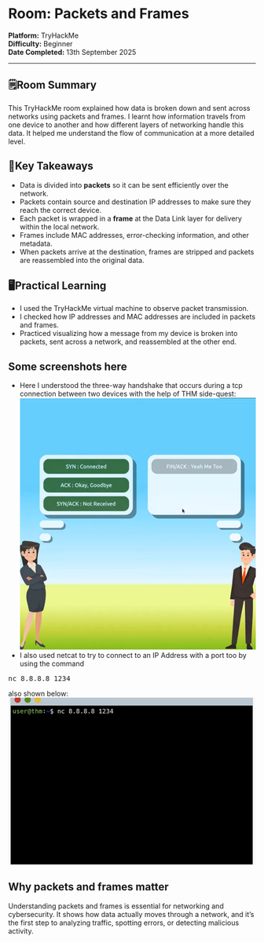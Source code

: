 # Room: Packets and Frames  
**Platform:** TryHackMe  
**Difficulty:** Beginner  
**Date Completed:** 13th September 2025  

---

## 🗒️Room Summary  
This TryHackMe room explained how data is broken down and sent across networks using packets and frames. I learnt how information travels from one device to another and how different layers of networking handle this data. It helped me understand the flow of communication at a more detailed level.  

## 🔑Key Takeaways  
- Data is divided into **packets** so it can be sent efficiently over the network.  
- Packets contain source and destination IP addresses to make sure they reach the correct device.  
- Each packet is wrapped in a **frame** at the Data Link layer for delivery within the local network.  
- Frames include MAC addresses, error-checking information, and other metadata.  
- When packets arrive at the destination, frames are stripped and packets are reassembled into the original data.  

## 🖥️Practical Learning  
- I used the TryHackMe virtual machine to observe packet transmission.  
- I checked how IP addresses and MAC addresses are included in packets and frames.  
- Practiced visualizing how a message from my device is broken into packets, sent across a network, and reassembled at the other end.  

## Some screenshots here  
- Here I understood the three-way handshake that occurs during a tcp connection between two devices with the help of THM side-quest:  
![Packet-Example](/images/tcp2.png)  
- I also used netcat to try to connect to an IP Address with a port too by using the command
<pre>nc 8.8.8.8 1234</pre>  
also shown below:
![Frame-Example](/images/tcp3.png)  

## Why packets and frames matter  
Understanding packets and frames is essential for networking and cybersecurity. It shows how data actually moves through a network, and it’s the first step to analyzing traffic, spotting errors, or detecting malicious activity.
